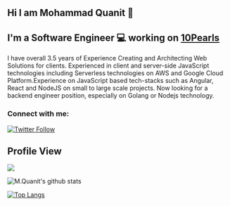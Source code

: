 ## Hi I am Mohammad Quanit 👋

## I'm a Software Engineer :computer: working on [10Pearls](https://10pearls.com/)

I have overall 3.5 years of Experience Creating and Architecting Web Solutions for clients. Experienced in client and server-side JavaScript technologies including Serverless technologies on AWS and Google Cloud Platform.Experience on JavaScript based tech-stacks such as Angular, React and NodeJS on small to large scale projects. Now looking for a backend engineer position, especially on Golang or Nodejs technology. 

### Connect with me:

[![Twitter Follow](https://img.shields.io/twitter/follow/mquanit?color=1DA1F2&logo=twitter&style=for-the-badge)](https://twitter.com/mquanit)

 
## Profile View
![](https://komarev.com/ghpvc/?username=Mohammad-Quanit)

![M.Quanit's github stats](https://github-readme-stats.vercel.app/api?username=Mohammad-Quanit&theme=react&show_icons=true)

[![Top Langs](https://github-readme-stats.vercel.app/api/top-langs/?username=Mohammad-Quanit&layout=compact&theme=react)](https://github.com/anuraghazra/github-readme-stats)




<!--
**Mohammad-Quanit/Mohammad-Quanit** is a ✨ _special_ ✨ repository because its `README.md` (this file) appears on your GitHub profile.
## Stargazers

[![Stargazers repo roster for @Mohammad-Quanit/Mohammad-Quanit](https://reporoster.com/stars/Mohammad-Quanit/Mohammad-Quanit)](https://github.com/Mohammad-Quanit/Mohammad-Quanit/stargazers)

Here are some ideas to get you started:

- 🔭 I’m currently working on ...
- 🌱 I’m currently learning ...
- 👯 I’m looking to collaborate on ...
- 🤔 I’m looking for help with ...
- 💬 Ask me about ...
- 📫 How to reach me: ...
- 😄 Pronouns: ...
- ⚡ Fun fact: ...
-->

